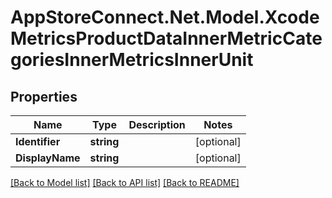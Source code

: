 # AppStoreConnect.Net.Model.XcodeMetricsProductDataInnerMetricCategoriesInnerMetricsInnerUnit

## Properties

Name | Type | Description | Notes
------------ | ------------- | ------------- | -------------
**Identifier** | **string** |  | [optional] 
**DisplayName** | **string** |  | [optional] 

[[Back to Model list]](../README.md#documentation-for-models) [[Back to API list]](../README.md#documentation-for-api-endpoints) [[Back to README]](../README.md)

